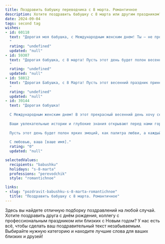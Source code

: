 ```yaml
---
title: Поздравить бабушку переводчика с 8 марта. Романтичное
description: Хотите поздравить бабушку с 8 марта или другим праздником? Наш ИИ создаст незабываемое поздравление, а вы обязательно выделитесь среди других.  
date: 2024-09-04
tags: second tag
wishes:
- id: 60118
  text: "Дорогая моя бабушка, с Международным женским днем! Ты – не просто переводчик, ты волшебница, которая переводит слова в любовь, а слова любви – в реальность. Спасибо тебе за твой нежный голос, за твои мудрые советы и за твою бесконечную заботу. Желаю тебе весеннего настроения, ярких красок жизни и океан счастья!
  "
  rating: "undefined"
  updated: "null"
- id: 59307
  text: "Дорогая бабушка, с 8 марта! Пусть этот день будет полон весеннего тепла, нежных улыбок и ярких красок, как и твои замечательные переводы, которые всегда вдохновляли нас своей красотой и глубиной.
  "
  rating: "undefined"
  updated: "null"
- id: 58812
  text: "Дорогая Бабушка, с 8 Марта! Пусть этот весенний праздник принесет тебе море цветов, улыбок и нежности. Ты – наш замечательный переводчик, мастер слова, который открывает для нас мир прекрасной литературы и ярких культур. Желаю тебе крепкого здоровья, вдохновения и радости в каждом дне!
  "
  rating: "undefined"
  updated: "null"
- id: 39144
  text: "Дорогая бабушка!
  
  С Международным женским днем! В этот прекрасный весенний день хочу сердечно поздравить вас и выразить свою безграничную любовь и благодарность. Вы — не только моя самая близкая подруга и мудрый советчик, но и истинный художник слова, создающий свой собственный мир благодаря вашим переводам.
  
  Ваши увлекательные истории и глубокие знания открывают перед нами горизонты, так же как весна открывает природу к новым началам. Вы — вдохновение, которое согревает сердца и наполняет душу радостью.
  
  Пусть этот день будет полон ярких эмоций, как палитра любви, а каждый миг будет напоминать о том, как вы ценны для нас. Желаю вам здоровья, счастья и бесконечного творческого вдохновения!
  
  С любовью, ваша [ваше имя]."
  rating: "0"
  updated: "null"

selectedValues:
  recipients: "babushku"
  holidays: "s-8-marta"
  professions: "perevodchik"
  style: "romantichnoe"

links:
- slug: "pozdravit-babushku-s-8-marta-romantichnoe"
  title: "Поздравить бабушку с 8 марта. Романтичное"
---
```


Здесь вы найдете отличную подборку поздравлений на любой случай. 
Хотите поздравить друга с днём рождения, коллегу с профессиональным праздником или близких с Новым годом? У нас есть всё, чтобы сделать ваш поздравительный текст незабываемым. Выбирайте нужную категорию и находите лучшие слова для ваших близких и друзей!
